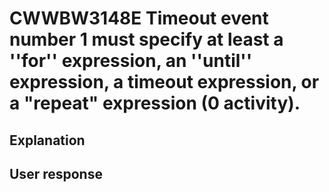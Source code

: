 # CWWBW3148E Timeout event number 1 must specify at least a ''for'' expression, an ''until'' expression, a timeout expression, or a "repeat" expression (0 activity).

## Explanation

## User response